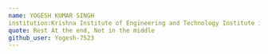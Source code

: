 ```yaml
---
name: YOGESH KUMAR SINGH
institution:Krishna Institute of Engineering and Technology Institute in Ghaziabad, Uttar Pradesh
quote: Rest At the end, Not in the middle
github_user: Yogesh-7523
---
```

